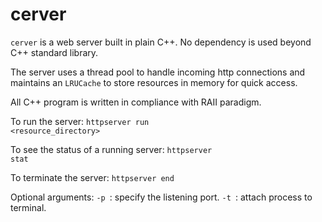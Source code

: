 # cerver

<code>cerver</code> is a web server built in plain C++. No dependency is used beyond C++ standard library.

The server uses a thread pool to handle incoming http connections and maintains an <code>LRUCache</code> to store resources in memory for quick access.

All C++ program is written in compliance with RAII paradigm.

To run the server:
<code>httpserver run <resource_directory></code>

To see the status of a running server:
<code>httpserver stat</code>

To terminate the server:
<code>httpserver end</code>

Optional arguments:
<code>-p <port></code>: specify the listening port.
<code>-t <port></code>: attach process to terminal.

